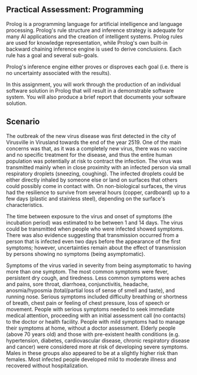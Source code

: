## Practical Assessment: Programming
Prolog is a programming language for artificial intelligence and language processing. Prolog's rule structure and inference strategy is adequate for many AI applications and the creation of intelligent systems. Prolog rules are used for knowledge representation, while Prolog's own built-in backward chaining inference engine is used to derive conclusions. Each rule has a goal and several sub-goals.

Prolog's inference engine either proves or disproves each goal (i.e. there is no uncertainty associated with the results).

In this assignment, you will work through the production of an individual software solution in Prolog that will result in a demonstrable software system. You will also produce a brief report that documents your software solution.

## Scenario

The outbreak of the new virus disease was first detected in the city of Virusville in Virusland towards the end of the year 2519. One of the main concerns was that, as it was a completely new virus, there was no vaccine and no specific treatment for the disease, and thus the entire human population was potentially at risk to contract the infection. The virus was transmitted mainly when in close proximity with an infected person via small respiratory droplets (sneezing, coughing). The infected droplets could be either directly inhaled by someone else or land on surfaces that others could possibly come in contact with. On non-biological surfaces, the virus had the resilience to survive from several hours (copper, cardboard) up to a few days (plastic and stainless steel), depending on the surface's characteristics.

The time between exposure to the virus and onset of symptoms (the incubation period) was estimated to be between 1 and 14 days. The virus could be transmitted when people who were infected showed symptoms. There was also evidence suggesting that transmission occurred from a person that is infected even two days before the appearance of the first symptoms; however, uncertainties remain about the effect of transmission by persons showing no symptoms (being asymptomatic).

Symptoms of the virus varied in severity from being asymptomatic to having more than one symptom. The most common symptoms were fever, persistent dry cough, and tiredness. Less common symptoms were aches and pains, sore throat, diarrhoea, conjunctivitis, headache, anosmia/hyposmia (total/partial loss of sense of smell and taste), and running nose. Serious symptoms included difficulty breathing or shortness of breath, chest pain or feeling of chest pressure, loss of speech or movement. People with serious symptoms needed to seek immediate medical attention, proceeding with an initial assessment call (no contacts) to the doctor or health facility. People with mild symptoms had to manage their symptoms at home, without a doctor assessment. Elderly people (above 70 years old) and those with pre-existent health conditions (e.g. hypertension, diabetes, cardiovascular disease, chronic respiratory disease and cancer) were considered more at risk of developing severe symptoms. Males in these groups also appeared to be at a slightly higher risk than females. Most infected people developed mild to moderate illness and recovered without hospitalization.
